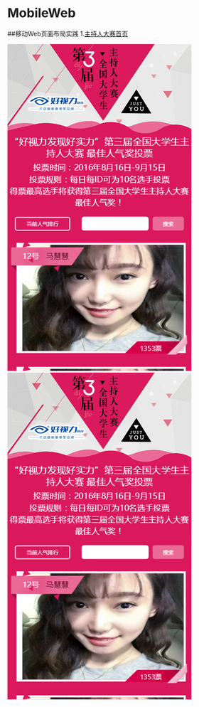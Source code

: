 # MobileWeb
##移动Web页面布局实践
1.[主持人大赛首页](https://haha214.github.io/MobileWeb/presenter/home.html)

![](pic/presenterH.png) 
<img src='pic/presenterH.png'>
